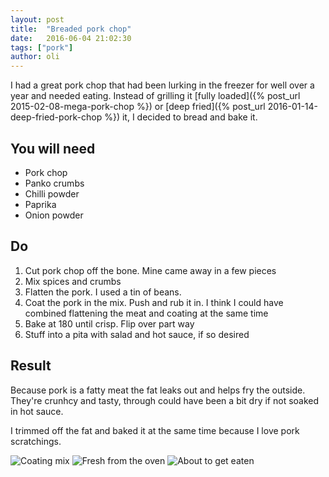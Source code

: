 ```yaml
---
layout: post
title:  "Breaded pork chop"
date:   2016-06-04 21:02:30
tags: ["pork"]
author: oli
---
```


I had a great pork chop that had been lurking in the freezer for well over a year and needed eating.  Instead of grilling it [fully loaded]({% post_url 2015-02-08-mega-pork-chop %}) or [deep fried]({% post_url 2016-01-14-deep-fried-pork-chop %}) it, I decided to bread and bake it.  


## You will need

* Pork chop
* Panko crumbs
* Chilli powder
* Paprika
* Onion powder

## Do

1. Cut pork chop off the bone.  Mine came away in a few pieces 
2. Mix spices and crumbs
3. Flatten the pork.  I used a tin of beans.
4. Coat the pork in the mix.  Push and rub it in.  I think I could have combined flattening the meat and coating at the same time
5. Bake at 180 until crisp.  Flip over part way
6. Stuff into a pita with salad and hot sauce, if so desired


## Result

Because pork is a fatty meat the fat leaks out and helps fry the outside.  They're crunhcy and tasty, through could have been a bit dry if not soaked in hot sauce.

I trimmed off the fat and baked it at the same time because I love pork scratchings.

![Coating mix](/images/blog/breaded_pork/breaded_pork_1.jpg)
![Fresh from the oven](/images/blog/breaded_pork/breaded_pork_2.jpg)
![About to get eaten](/images/blog/breaded_pork/breaded_pork_3.jpg)



